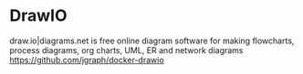 # DrawIO

draw.io|diagrams.net is free online diagram software for making flowcharts, process diagrams, org charts, UML, ER and network diagrams
https://github.com/jgraph/docker-drawio

